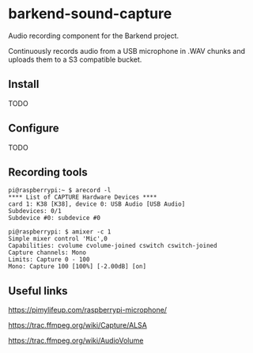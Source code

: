 # barkend-sound-capture

Audio recording component for the Barkend project. 

Continuously records audio from a USB microphone in .WAV chunks and uploads them to a S3 compatible bucket.

## Install
TODO

## Configure
TODO

## Recording tools

    pi@raspberrypi:~ $ arecord -l
    **** List of CAPTURE Hardware Devices ****
    card 1: K38 [K38], device 0: USB Audio [USB Audio]
    Subdevices: 0/1
    Subdevice #0: subdevice #0

    pi@raspberrypi: $ amixer -c 1
    Simple mixer control 'Mic',0
    Capabilities: cvolume cvolume-joined cswitch cswitch-joined
    Capture channels: Mono
    Limits: Capture 0 - 100
    Mono: Capture 100 [100%] [-2.00dB] [on]

## Useful links

https://pimylifeup.com/raspberrypi-microphone/

https://trac.ffmpeg.org/wiki/Capture/ALSA

https://trac.ffmpeg.org/wiki/AudioVolume